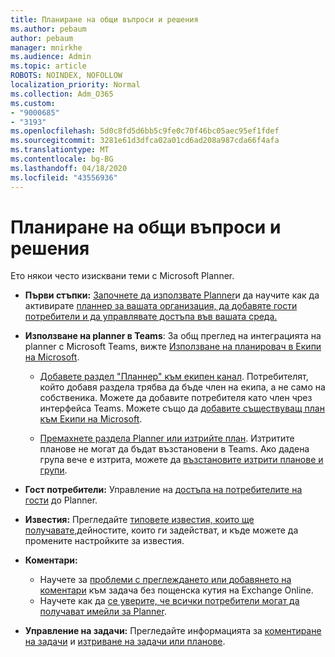 ```yaml
---
title: Планиране на общи въпроси и решения
ms.author: pebaum
author: pebaum
manager: mnirkhe
ms.audience: Admin
ms.topic: article
ROBOTS: NOINDEX, NOFOLLOW
localization_priority: Normal
ms.collection: Adm_O365
ms.custom:
- "9000685"
- "3193"
ms.openlocfilehash: 5d0c8fd5d6bb5c9fe0c70f46bc05aec95ef1fdef
ms.sourcegitcommit: 3281e61d3dfca02a01cd6ad208a987cda66f4afa
ms.translationtype: MT
ms.contentlocale: bg-BG
ms.lasthandoff: 04/18/2020
ms.locfileid: "43556936"
---
```

# <a name="planner-common-issues-and-resolutions"></a>Планиране на общи въпроси и решения

Ето някои често изисквани теми с Microsoft Planner.
 
- **Първи стъпки:** [Започнете да използвате Planner](https://support.office.com/article/microsoft-planner-help-4a9a13c6-3adf-4a60-a6fc-15c0b15e16fc)и да научите как да активирате [планнер за вашата организация, да добавяте гости потребители и да управлявате достъпа във вашата среда.](https://docs.microsoft.com/office365/planner/planner-for-admins)

- **Използване на planner в Teams**: За общ преглед на интеграцията на planner с Microsoft Teams, вижте [Използване на планировач в Екипи на Microsoft](https://support.office.com/article/62798a9f-e8f7-4722-a700-27dd28a06ee0).

     - [Добавете раздел "Планнер" към екипен канал](https://support.office.com/article/62798a9f-e8f7-4722-a700-27dd28a06ee0#bkmk_addaplannertabtoateamchannel). Потребителят, който добавя раздела трябва да бъде член на екипа, а не само на собственика. Можете да добавите потребителя като член чрез интерфейса Teams. Можете също да [добавите съществуващ план към Екипи на Microsoft](https://techcommunity.microsoft.com/t5/Planner-Blog/Bringing-a-Plan-into-Microsoft-Teams/ba-p/57463).

    - [Премахнете раздела Planner или изтрийте план](https://support.office.com/article/62798a9f-e8f7-4722-a700-27dd28a06ee0#bkmk_removeaplannertabordeleteaplan). Изтритите планове не могат да бъдат възстановени в Teams. Ако дадена група вече е изтрита, можете да [възстановите изтрити планове и групи](https://techcommunity.microsoft.com/t5/planner-blog/microsoft-planner-now-you-can-recover-deleted-plans-and-groups/ba-p/362242
).
 
- **Гост потребители:** Управление на [достъпа на потребителите на гости](https://support.office.com/article/guest-access-in-microsoft-planner-cc5d7f96-dced-4da4-ab62-08c72d9759c6) до Planner.
 
- **Известия:** Прегледайте [типовете известия, които ще получавате,](https://support.office.com/article/stay-on-top-of-tasks-and-plans-with-email-and-notifications-cce223d6-b0ae-43cf-a080-266e2414a859)дейностите, които ги задействат, и къде можете да промените настройките за известия.
 
- **Коментари:** 
   - Научете за [проблеми с преглеждането или добавянето на коментари](https://docs.microsoft.com/office365/planner/planner-for-admins#can-people-in-my-organization-use-planner-if-they-dont-have-an-exchange-online-mailbox) към задача без пощенска кутия на Exchange Online.
   - Научете как да [се уверите, че всички потребители могат да получават имейли за Planner](https://docs.microsoft.com/office365/planner/planner-for-admins#how-do-i-make-sure-all-my-users-can-get-emails-forplanner).

- **Управление на задачи:** Прегледайте информацията за [коментиране на задачи](https://support.office.com/article/comment-on-tasks-in-microsoft-planner-fd4aedde-7785-4cd0-96ee-122fbc9140e1) и [изтриване на задачи или планове](https://support.office.com/article/delete-a-task-or-plan-39e10e78-13f0-446d-94cd-9e562648497a).
